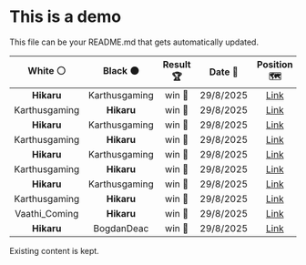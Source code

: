 # This is a demo

This file can be your README.md that gets automatically updated.

<!--START_SECTION:chessStats-->
<!-- Automatically generated with https://github.com/Balastrong/chess-stats-action -->

| White ⚪ | Black ⚫ | Result 🏆 | Date 📅 | Position 🗺️ |
|:---:|:---:|:---:|:---:|:---:|
| **Hikaru** | Karthusgaming | win 🥇 | 29/8/2025 | <a href="http://www.ee.unb.ca/cgi-bin/tervo/fen.pl?select=3r3r/q4nkp/5p1b/p1p1pPp1/P1NpP1Q1/1P1P2P1/2PB2K1/4R2R b - - 2 35">Link</a> |
| Karthusgaming | **Hikaru** | win 🥇 | 29/8/2025 | <a href="http://www.ee.unb.ca/cgi-bin/tervo/fen.pl?select=r1q1k2r/ppp2p1p/3p1bn1/5b2/2P1NQ2/4P1P1/PP3PBP/R1B2RK1 b kq - 2 18">Link</a> |
| **Hikaru** | Karthusgaming | win 🥇 | 29/8/2025 | <a href="http://www.ee.unb.ca/cgi-bin/tervo/fen.pl?select=3N4/6k1/8/2p4p/2P2R2/4P3/1r3PPK/8 b - - 0 44">Link</a> |
| Karthusgaming | **Hikaru** | win 🥇 | 29/8/2025 | <a href="http://www.ee.unb.ca/cgi-bin/tervo/fen.pl?select=5rk1/pp3p1p/2p5/5p2/2P5/4P1P1/Pb1n1PK1/R2R4 w - - 0 28">Link</a> |
| **Hikaru** | Karthusgaming | win 🥇 | 29/8/2025 | <a href="http://www.ee.unb.ca/cgi-bin/tervo/fen.pl?select=4R3/5pbk/1pQq2p1/p2P3p/7P/6P1/P4PK1/8 b - - 6 44">Link</a> |
| Karthusgaming | **Hikaru** | win 🥇 | 29/8/2025 | <a href="http://www.ee.unb.ca/cgi-bin/tervo/fen.pl?select=8/8/7R/4k1P1/7P/5PK1/8/r7 w - - 7 86">Link</a> |
| **Hikaru** | Karthusgaming | win 🥇 | 29/8/2025 | <a href="http://www.ee.unb.ca/cgi-bin/tervo/fen.pl?select=5Q2/p1q3Rp/5k2/1p6/8/8/1pP4P/4rN1K b - - 1 35">Link</a> |
| Karthusgaming | **Hikaru** | win 🥇 | 29/8/2025 | <a href="http://www.ee.unb.ca/cgi-bin/tervo/fen.pl?select=8/2R5/1R3pk1/7p/4r1p1/P7/5p1P/1K6 w - - 0 36">Link</a> |
| Vaathi_Coming | **Hikaru** | win 🥇 | 29/8/2025 | <a href="http://www.ee.unb.ca/cgi-bin/tervo/fen.pl?select=8/P7/8/3b1k1p/r2B4/2K2p2/1R5P/8 w - - 5 51">Link</a> |
| **Hikaru** | BogdanDeac | win 🥇 | 29/8/2025 | <a href="http://www.ee.unb.ca/cgi-bin/tervo/fen.pl?select=1kb2q2/1pp3p1/7p/8/4rnP1/pPPN1Q1P/P1KRB3/8 b - - 1 39">Link</a> |

<!--END_SECTION:chessStats-->

Existing content is kept.
